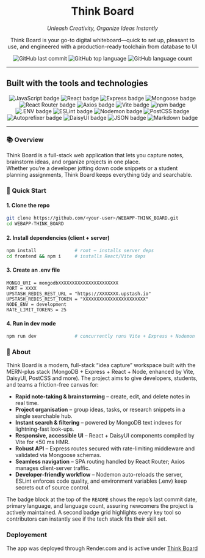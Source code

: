<!-- README.md – WEBAPP-THINK_BOARD -->
<h1 align="center">Think Board</h1>
<p align="center"><em>Unleash Creativity, Organize Ideas Instantly</em></p>
<p align="center">Think Board is your go-to digital whiteboard—quick to set up, pleasant to use, and engineered with a production-ready toolchain from database to UI<p>

<p align="center">
  
  <img alt="GitHub last commit" src="https://img.shields.io/github/last-commit/DanielChahine0/Webapp-Think_Board?style=for-the-badge&logo=GitHub">

  <img alt="GitHub top language" src="https://img.shields.io/github/languages/top/DanielChahine0/Webapp-Think_Board?style=for-the-badge&logo=Javascript">

  <img alt="GitHub language count" src="https://img.shields.io/github/languages/count/DanielChahine0/Webapp-Think_Board?style=for-the-badge">

</p>

---

## Built with the tools and technologies

<p align="center">
  <img src="https://img.shields.io/badge/JavaScript-f7df1e?style=for-the-badge&logo=javascript&logoColor=black" alt="JavaScript badge"/>
  <img src="https://img.shields.io/badge/React-61DAFB?style=for-the-badge&logo=react&logoColor=black" alt="React badge"/>
  <img src="https://img.shields.io/badge/Express-000000?style=for-the-badge&logo=express&logoColor=white" alt="Express badge"/>
  <img src="https://img.shields.io/badge/Mongoose-880000?style=for-the-badge&logo=mongoose" alt="Mongoose badge"/>
  <img src="https://img.shields.io/badge/React&nbsp;Router-CA4245?style=for-the-badge&logo=react-router&logoColor=white" alt="React Router badge"/>
  <img src="https://img.shields.io/badge/Axios-671DDF?style=for-the-badge" alt="Axios badge"/>
  <img src="https://img.shields.io/badge/Vite-646CFF?style=for-the-badge&logo=vite&logoColor=white" alt="Vite badge"/>
  <img src="https://img.shields.io/badge/npm-CB3837?style=for-the-badge&logo=npm&logoColor=white" alt="npm badge"/>
  <img src="https://img.shields.io/badge/.ENV-339933?style=for-the-badge" alt=".ENV badge"/>
  <img src="https://img.shields.io/badge/ESLint-4B32C3?style=for-the-badge&logo=eslint&logoColor=white" alt="ESLint badge"/>
  <img src="https://img.shields.io/badge/Nodemon-76D04B?style=for-the-badge&logo=nodemon&logoColor=white" alt="Nodemon badge"/>
  <img src="https://img.shields.io/badge/PostCSS-dd3a0a?style=for-the-badge&logo=postcss&logoColor=white" alt="PostCSS badge"/>
  <img src="https://img.shields.io/badge/Autoprefixer-dd3735?style=for-the-badge&logo=postcss" alt="Autoprefixer badge"/>
  <img src="https://img.shields.io/badge/DaisyUI-14b8a6?style=for-the-badge&logo=daisyui&logoColor=white" alt="DaisyUI badge"/>
  <img src="https://img.shields.io/badge/JSON-5E5C5C?style=for-the-badge&logo=json" alt="JSON badge"/>
  <img src="https://img.shields.io/badge/Markdown-000000?style=for-the-badge&logo=markdown" alt="Markdown badge"/>
</p>

---

### 📚 Overview
Think Board is a full-stack web application that lets you capture notes, brainstorm ideas, and organize projects in one place.  
Whether you’re a developer jotting down code snippets or a student planning assignments, Think Board keeps everything tidy and searchable.

### 🚀 Quick Start

#### 1. Clone the repo
```bash
git clone https://github.com/<your-user>/WEBAPP-THINK_BOARD.git
cd WEBAPP-THINK_BOARD
```

#### 2. Install dependencies (client + server)
```bash
npm install              # root – installs server deps
cd frontend && npm i     # installs React/Vite deps
```

#### 3. Create an .env file
```
MONGO_URI = mongodbXXXXXXXXXXXXXXXXXXXXXX
PORT = XXXX
UPSTASH_REDIS_REST_URL = "https://XXXXXXX.upstash.io"
UPSTASH_REDIS_REST_TOKEN = "XXXXXXXXXXXXXXXXXXXXXXX"
NODE_ENV = development
RATE_LIMIT_TOKENS = 25
```

#### 4. Run in dev mode
```bash
npm run dev              # concurrently runs Vite + Express + Nodemon
```
### 📝 About
Think Board is a modern, full-stack “idea capture” workspace built with the MERN-plus stack (MongoDB + Express + React + Node, enhanced by Vite, DaisyUI, PostCSS and more). The project aims to give developers, students, and teams a friction-free canvas for:
- **Rapid note-taking & brainstorming** – create, edit, and delete notes in real time.
- **Project organisation** – group ideas, tasks, or research snippets in a single searchable hub.
- **Instant search & filtering** – powered by MongoDB text indexes for lightning-fast look-ups.
- **Responsive, accessible UI** – React + DaisyUI components compiled by Vite for <50 ms HMR.
- **Robust API** – Express routes secured with rate-limiting middleware and validated via Mongoose schemas.
- **Seamless navigation** – SPA routing handled by React Router; Axios manages client-server traffic.
- **Developer-friendly workflow** – Nodemon auto-reloads the server, ESLint enforces code quality, and environment variables (.env) keep secrets out of source control.

The badge block at the top of the `README` shows the repo’s last commit date, primary language, and language count, assuring newcomers the project is actively maintained. A second badge grid highlights every key tool so contributors can instantly see if the tech stack fits their skill set.

### Deployement
The app was deployed through Render.com and is active under [Think Board](https://webapp-think-board.onrender.com/)

